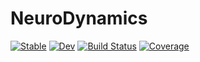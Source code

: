 # NeuroDynamics

[![Stable](https://img.shields.io/badge/docs-stable-blue.svg)](https://elgazzarr.github.io/NeuroDynamics.jl/stable/)
[![Dev](https://img.shields.io/badge/docs-dev-blue.svg)](https://elgazzarr.github.io/NeuroDynamics.jl/dev/)
[![Build Status](https://github.com/elgazzarr/NeuroDynamics.jl/actions/workflows/CI.yml/badge.svg?branch=main)](https://github.com/elgazzarr/NeuroDynamics.jl/actions/workflows/CI.yml?query=branch%3Amain)
[![Coverage](https://codecov.io/gh/elgazzarr/NeuroDynamics.jl/branch/main/graph/badge.svg)](https://codecov.io/gh/elgazzarr/NeuroDynamics.jl)
